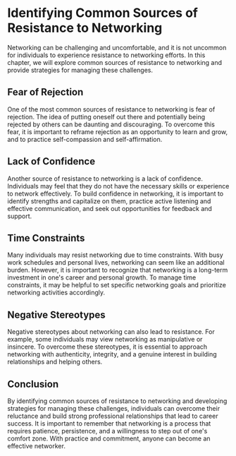 Identifying Common Sources of Resistance to Networking
====================================================================================================

Networking can be challenging and uncomfortable, and it is not uncommon for individuals to experience resistance to networking efforts. In this chapter, we will explore common sources of resistance to networking and provide strategies for managing these challenges.

Fear of Rejection
-----------------

One of the most common sources of resistance to networking is fear of rejection. The idea of putting oneself out there and potentially being rejected by others can be daunting and discouraging. To overcome this fear, it is important to reframe rejection as an opportunity to learn and grow, and to practice self-compassion and self-affirmation.

Lack of Confidence
------------------

Another source of resistance to networking is a lack of confidence. Individuals may feel that they do not have the necessary skills or experience to network effectively. To build confidence in networking, it is important to identify strengths and capitalize on them, practice active listening and effective communication, and seek out opportunities for feedback and support.

Time Constraints
----------------

Many individuals may resist networking due to time constraints. With busy work schedules and personal lives, networking can seem like an additional burden. However, it is important to recognize that networking is a long-term investment in one's career and personal growth. To manage time constraints, it may be helpful to set specific networking goals and prioritize networking activities accordingly.

Negative Stereotypes
--------------------

Negative stereotypes about networking can also lead to resistance. For example, some individuals may view networking as manipulative or insincere. To overcome these stereotypes, it is essential to approach networking with authenticity, integrity, and a genuine interest in building relationships and helping others.

Conclusion
----------

By identifying common sources of resistance to networking and developing strategies for managing these challenges, individuals can overcome their reluctance and build strong professional relationships that lead to career success. It is important to remember that networking is a process that requires patience, persistence, and a willingness to step out of one's comfort zone. With practice and commitment, anyone can become an effective networker.

